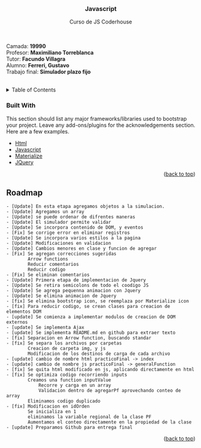 <br />
<div align="center">
  <h3 align="center">Javascript</h3>

  <p align="Center">Curso de JS Coderhouse</P>
  <p align="Left">
    <br />
    <br />
        Camada: <b>19990</b><br />
        Profesor: <b>Maximiliano Torreblanca </b> <br />
        Tutor: <b>Facundo Villagra</b><br />
        Alumno: <b>Ferreri, Gustavo</b><br />
        Trabajo final: <b>Simulador plazo fijo</b>
    <br />
    <br />
  </p>
</div>
<!-- TABLE OF CONTENTS -->
<details>
  <summary>Table of Contents</summary>
  <ol>
    <li>
      <a href="#about-the-project">About The Project</a>
      <ul>
        <li><a href="#built-with">Built With</a></li>
      </ul>
    </li>
    <li><a href="#roadmap">Roadmap</a></li>
  </ol>
</details>

### Built With

This section should list any major frameworks/libraries used to bootstrap your project. Leave any add-ons/plugins for the acknowledgements section. Here are a few examples.

* [Html](https://developer.mozilla.org/es/docs/Glossary/HTML5)
* [Javascript](https://developer.mozilla.org/es/docs/Web/JavaScript)
* [Materialize](https://materializecss.com/)
* [JQuery](https://jquery.com)

<p align="right">(<a href="#top">back to top</a>)</p>

## Roadmap

    - [Update] En esta etapa agregamos objetos a la simulacion.
    - [Update] Agregamos un array
    - [Update] se puede ordenar de difrentes maneras 
    - [Update] El simulador permite validar
    - [Update] Se incorpora contenido de DOM, y eventos
    - [Fix] Se corrige error en eliminar registros
    - [Update] Se incorpora varios estilos a la pagina
    - [Update] Modificaciones en validacion
    - [Update] Cambios menores en clase y funcion de agregar
    - [Fix] Se agregan correcciones sugeridas
            Arrow functions
            Reducir comentarios
            Reducir codigo
    - [Fix] Se eliminan comentarios
    - [Update] Primera etapa de implementacion de Jquery
    - [Update] Se retira semicolons de todo el coodigo JS
    - [Update] Se agrega pequenna animacion con Jquery
    - [Update] Se elimina animacion de Jquery
    - [fix] Se elimina bootstrap icon, se reemplaza por Materialize icon
    - [fix] Para reducir codigo, se crean clases para creacion de elementos DOM
    - [update] Se comienza a implementar modulos de creacion de DOM externos
    - [update] Se implementa Ajax
    - [update] Se implementa README.md en github para extraer texto
    - [fix] Separacion en Arrow function, buscando standar
    - [fix] Se separa los archivos por carpetas
            Creacion de carpeta img, y js
            Modificacion de los destinos de carga de cada archivo
    - [update] cambio de nombre html practicoFinal -> index
    - [update] cambio de nombre js practicoFinal -> generalFunction
    - [fix] Se quita html modificado en js, aplicando directamente en html
    - [fix] Se optimiza codigo recorriendo inputs
            Creamos una function inputValue
                Recorre y carga en un array 
                Validacion dentro de agregarPf aprovechando conteo de array
            Eliminamos codigo duplicado
    - [fix] Modificacion en idOrden
            Se inicializa en 1
            eliminamos la variable regional de la clase PF
            Aumentamos el conteo directamente en la propiedad de la clase
    - [update] Preparamos Github para entrega final

<p align="right">(<a href="#top">back to top</a>)</p>